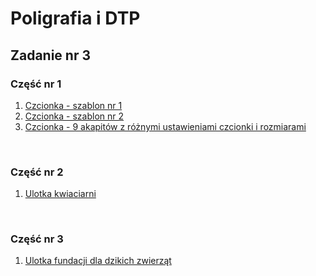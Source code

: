 <h1> Poligrafia i DTP </h1>
<h2> Zadanie nr 3 </h2>
<h3> Część nr 1 </h3>
<OL>
  <li> <a href="https://drive.google.com/file/d/1f548BOoX4X2ocyvnw2ARkF-lsixEgVEX/view?usp=sharing">Czcionka - szablon nr 1</a></li>
  <li> <a href="https://drive.google.com/file/d/1UDkoM_E-OHIBXyAJ9FOj7uNJj7O1DyMo/view?usp=sharing">Czcionka - szablon nr 2</a></li>
  <li> <a href="https://drive.google.com/file/d/1o80dsgfRwtvE1L8W4a7o20r6D2uE1uuR/view?usp=sharing">Czcionka - 9 akapitów z różnymi ustawieniami czcionki i rozmiarami</a></li>
</OL>
</br>
<h3> Część nr 2 </h3>
<OL>
  <li> <a href="https://drive.google.com/file/d/1nHERkGwCZhZR5fHsaJXwMuzLIS75WxMU/view?usp=sharing">Ulotka kwiaciarni</a></li>
</OL>
</br>
<h3> Część nr 3 </h3>
<OL>
  <li> <a href="https://drive.google.com/file/d/15XaVomAPzRsMO22qHzAUTYOdKbPSq6GN/view?usp=sharing">Ulotka fundacji dla dzikich zwierząt</a></li>
</OL>
